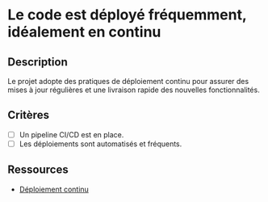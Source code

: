 # Le code est déployé fréquemment, idéalement en continu

## Description

Le projet adopte des pratiques de déploiement continu pour assurer des mises à
jour régulières et une livraison rapide des nouvelles fonctionnalités.

## Critères

- [ ] Un pipeline CI/CD est en place.
- [ ] Les déploiements sont automatisés et fréquents.

## Ressources

- [Déploiement continu](https://www.atlassian.com/continuous-delivery/continuous-deployment)
